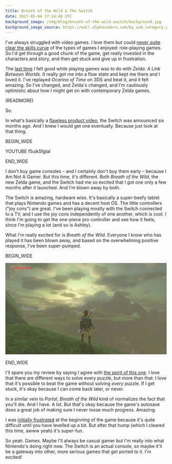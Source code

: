 ```yaml
---
title: Breath of the Wild & The Switch
date: 2017-05-04 17:14:48 UTC
background_image: /img/blog/breath-of-the-wild-switch/background.jpg
background_image_source: https://wall.alphacoders.com/by_sub_category.php?id=242233
---
```


I've always struggled with video games. I love them but could [never quite clear the skills curve](/blog/the-joys-and-sorrows-of-being-an-almost-gamer/) of the types of games I enjoyed: role-playing games. So I'd get through a good chunk of the game, get really invested in the characters and story, and then get stuck and give up in frustration.

The [last time](/blog/the-redemption-of-the-almost-gamer/) I felt good while playing games was to do with _Zelda: A Link Between Worlds_. It really got me into a flow state and kept me there and I loved it. I've replayed _Ocarina of Time_ on 3DS and beat it, and it felt amazing. So I've changed, and Zelda's changed, and I'm cautiously optimistic about how I might get on with contemporary Zelda games.

(READMORE)

So. 

In what's basically a [flawless product video](https://www.youtube.com/watch?v=f5uik5fgIaI), the Switch was announced six months ago. And I knew I would get one eventually. Because just look at that thing.

BEGIN_WIDE

YOUTUBE f5uik5fgIaI

END_WIDE

I don't buy game consoles – and I certainly don't buy them early – because I Am Not A Gamer. But this time, it's different. Both _Breath of the Wild_, the new Zelda game, and the Switch had me so excited that I got one only a few months after it launched. And I'm blown away by both.

The Switch is amazing, hardware wise. It's basically a super-beefy tablet that plays Nintendo games and has a decent host OS. The little controllers ("joy cons") are great. I've been playing mostly with the Switch connected to a TV, and I use the joy cons independently of one another, which is cool. I think I'm going to get the one-piece pro controller and see how it feels, since I'm playing a lot (and so is Ashley). 

What I'm really excited for is _Breath of the Wild_. Everyone I know who has played it has been blown away, and based on the overwhelming positive response, I've been super-pumped. 

BEGIN_WIDE

![More like Breath the Fresh Air amirite](/img/blog/breath-of-the-wild-switch/botw.jpg)

END_WIDE

I'll spare you my review by saying I agree with [the spirit of this one](http://kotaku.com/the-legend-of-zelda-breath-of-the-wild-the-kotaku-rev-1792885174). I love that there are different ways to solve every puzzle, but more than that: I love that it's possible to beat the game without solving _every_ puzzle. If I get stuck, it's okay because I can come back later, or never.

In a similar vein to _Portal_, _Breath of the Wild_ kind of normalizes the fact that you'll die. And I have. A lot. But that's okay because the game's autosave does a great job of making sure I never loose much progress. Amazing. 

I was [initially frustrated](https://twitter.com/ashfurrow/status/859467299320999937) at the beginning of the game because it's quite difficult until you have levelled up a bit. But after that hump (which I cleared this time, awww yeah) it's super-fun.

So yeah. Games. Maybe I'll always be casual gamer but I'm really into what Nintendo's doing right now. The Switch is an actual console, so maybe it'll be a gateway into other, more serious games that get ported to it. I'm excited!
